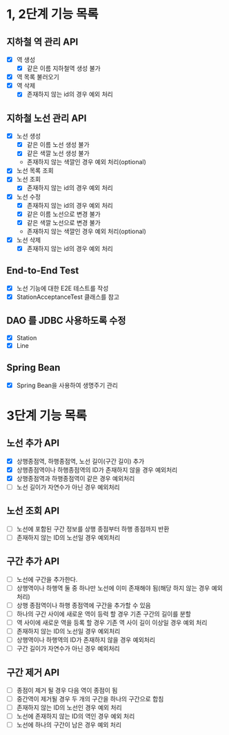 # 1, 2단계 기능 목록

## 지하철 역 관리 API

- [x] 역 생성
  - [x] 같은 이름 지하철역 생성 불가
- [x] 역 목록 불러오기
- [x] 역 삭제
  - [x] 존재하지 않는 id의 경우 예외 처리

## 지하철 노선 관리 API

- [x] 노선 생성
  - [x] 같은 이름 노선 생성 불가
  - [x] 같은 색깔 노선 생성 불가
  - 존재하지 않는 색깔인 경우 예외 처리(optional)
- [x] 노선 목록 조회
- [x] 노선 조회
  - [x] 존재하지 않는 id의 경우 예외 처리
- [x] 노선 수정
  - [x] 존재하지 않는 id의 경우 예외 처리
  - [x] 같은 이름 노선으로 변경 불가
  - [x] 같은 색깔 노선으로 변경 불가
  - 존재하지 않는 색깔인 경우 예외 처리(optional)
- [x] 노선 삭제
  - [x] 존재하지 않는 id의 경우 예외 처리

## End-to-End Test

- [x] 노선 기능에 대한 E2E 테스트를 작성
- [x] StationAcceptanceTest 클래스를 참고

## DAO 를 JDBC 사용하도록 수정
- [x] Station
- [x] Line

## Spring Bean
- [x] Spring Bean을 사용하여 생명주기 관리

# 3단계 기능 목록

## 노선 추가 API
- [x] 상행종점역, 하행종점역, 노선 길이(구간 길이) 추가
- [x] 상행종점역이나 하행종점역의 ID가 존재하지 않을 경우 예외처리
- [x] 상행종점역과 하행종점역이 같은 경우 예외처리
- [ ] 노선 길이가 자연수가 아닌 경우 예외처리

## 노선 조회 API
- [ ] 노선에 포함된 구간 정보를 상행 종점부터 하행 종점까지 반환
- [ ] 존재하지 않는 ID의 노선일 경우 예외처리

## 구간 추가 API
- [ ] 노선에 구간을 추가한다.
- [ ] 상행역이나 하행역 둘 중 하나만 노선에 이미 존재해야 됨(해당 하지 않는 경우 예외처리)
- [ ] 상행 종점역이나 하행 종점역에 구간을 추가할 수 있음
- [ ] 하나의 구간 사이에 새로운 역이 등럭 할 경우 기존 구간의 길이를 분할
- [ ] 역 사이에 새로운 역을 등록 할 경우 기존 역 사이 길이 이상일 경우 예외 처리
- [ ] 존재하지 않는 ID의 노선일 경우 예외처리
- [ ] 상행역이나 하행역의 ID가 존재하지 않을 경우 예외처리
- [ ] 구간 길이가 자연수가 아닌 경우 예외처리

## 구간 제거 API
- [ ] 종점이 제거 될 경우 다음 역이 종점이 됨
- [ ] 중간역이 제거될 경우 두 개의 구간을 하나의 구간으로 합침
- [ ] 존재하지 않는 ID의 노선인 경우 예외 처리
- [ ] 노선에 존재하지 않는 ID의 역인 경우 예외 처리
- [ ] 노선에 하나의 구간이 남은 경우 예외 처리